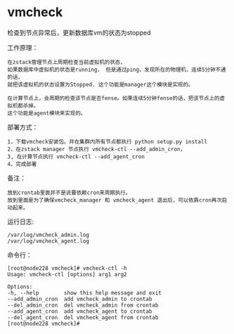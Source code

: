 # vmcheck

检查到节点异常后，更新数据库vm的状态为stopped

工作原理：


    在zstack管理节点上周期检查当前虚拟机的状态，
    如果数据库中虚拟机的状态是running， 但是通过ping，发现所在的物理机，连续5分钟不通的话，
    就把该虚拟机的状态设置为Stopped. 这个功能是manager这个模块是实现的。

    在计算节点上，会周期的检查该节点是否fense。如果连续5分钟fense的话，把该节点上的虚拟机都杀掉。
    这个功能是agent模块来实现的。



部署方式：


    1，下载vmcheck安装包。并在集群内所有节点都执行 python setup.py install
    2，在zstack manager 节点执行 vmcheck-ctl --add_admin_cron， 
    3, 在计算节点执行 vmcheck-ctl --add_agent_cron 
    4，完成部署


备注：


    放到crontab里面并不是说要依赖cron来周期执行。
    放到里面是为了确保vmcheck_manager 和 vmcheck_agent 退出后，可以依靠cron再次启动起来。



运行日志:


    /var/log/vmcheck_admin.log 
    /var/log/vmcheck_agent.log 


命令行：


    [root@node228 vmcheck]# vmcheck-ctl -h
    Usage: vmcheck-ctl [options] arg1 arg2

    Options:
    -h, --help        show this help message and exit
    --add_admin_cron  add vmcheck_admin to crontab
    --del_admin_cron  del vmcheck_admin from crontab
    --add_agent_cron  add vmcheck_agent to crontab
    --del_agent_cron  del vmcheck_agent from crontab
    [root@node228 vmcheck]# 
